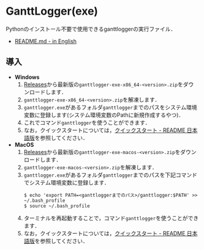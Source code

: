 # GanttLogger(exe)
Pythonのインストール不要で使用できるganttloggerの実行ファイル．
- [README.md - in English](https://github.com/KagenoMoheji/GanttLogger/blob/master/exe/README.md)

## 導入
- <span id="w">**Windows**</span>
    1. [Releases](https://github.com/KagenoMoheji/GanttLogger/releases)から最新版の`ganttlogger-exe-x86_64-<version>.zip`をダウンロードします．
    2. `ganttlogger-exe-x86_64-<version>.zip`を解凍します．
    3. `ganttlogger.exe`があるフォルダ`ganttlogger`までのパスをシステム環境変数に登録します(システム環境変数のPathに新規作成するやつ)．
    4. これでコマンド`ganttlogger`を使うことができます．
    5. なお，クイックスタートについては，[クイックスタート - README 日本語版](https://github.com/KagenoMoheji/GanttLogger/blob/master/README-ja.md#2-2)を参照してください．
- <span id="m">**MacOS**</span>
    1. [Releases](https://github.com/KagenoMoheji/GanttLogger/releases)から最新版の`ganttlogger-exe-macos-<version>.zip`をダウンロードします．
    2. `ganttlogger-exe-macos-<version>.zip`を解凍します．
    3. `ganttlogger.exe`があるフォルダ`ganttlogger`までのパスを下記コマンドでシステム環境変数に登録します．
        ```
        $ echo 'export PATH=<ganttloggerまでのパス>/ganttlogger:$PATH' >> ~/.bash_profile
        $ source ~/.bash_profile
        ```
    4. ターミナルを再起動することで，コマンド`ganttlogger`を使うことができます．
    5. なお，クイックスタートについては，[クイックスタート - README 日本語版](https://github.com/KagenoMoheji/GanttLogger/blob/master/README-ja.md#2-2)を参照してください．